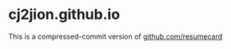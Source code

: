 # cj2jion.github.io
This is a compressed-commit version of [github.com/resumecard](https://github.com/resumecard)
